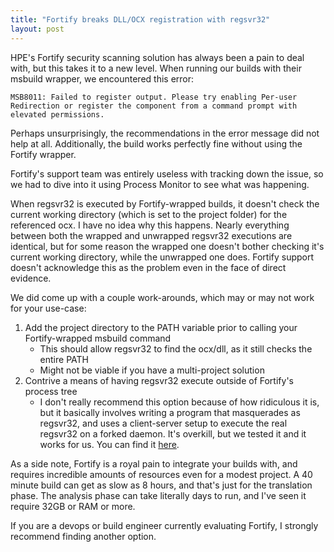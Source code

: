 ```yaml
---
title: "Fortify breaks DLL/OCX registration with regsvr32"
layout: post
---
```


HPE's Fortify security scanning solution has always been a pain to deal with, but this takes it to a new level. When running our builds with their msbuild wrapper, we encountered this error:

```
MSB8011: Failed to register output. Please try enabling Per-user Redirection or register the component from a command prompt with elevated permissions. 
```

Perhaps unsurprisingly, the recommendations in the error message did not help at all. Additionally, the build works perfectly fine without using the Fortify wrapper.

Fortify's support team was entirely useless with tracking down the issue, so we had to dive into it using Process Monitor to see what was happening.

When regsvr32 is executed by Fortify-wrapped builds, it doesn't check the current working directory (which is set to the project folder) for the referenced ocx. I have no idea why this happens. Nearly everything between both the wrapped and unwrapped regsvr32 executions are identical, but for some reason the wrapped one doesn't bother checking it's current working directory, while the unwrapped one does. Fortify support doesn't acknowledge this as the problem even in the face of direct evidence.

We did come up with a couple work-arounds, which may or may not work for your use-case:

1. Add the project directory to the PATH variable prior to calling your Fortify-wrapped msbuild command
    - This should allow regsvr32 to find the ocx/dll, as it still checks the entire PATH
    - Might not be viable if you have a multi-project solution
2. Contrive a means of having regsvr32 execute outside of Fortify's process tree
    - I don't really recommend this option because of how ridiculous it is, but it basically involves writing a program that masquerades as regsvr32, and uses a client-server setup to execute the real regsvr32 on a forked daemon. It's overkill, but we tested it and it works for us. You can find it [here](https://github.com/rpetti/command-decoupler).

As a side note, Fortify is a royal pain to integrate your builds with, and requires incredible amounts of resources even for a modest project. A 40 minute build can get as slow as 8 hours, and that's just for the translation phase. The analysis phase can take literally days to run, and I've seen it require 32GB or RAM or more.

If you are a devops or build engineer currently evaluating Fortify, I strongly recommend finding another option.